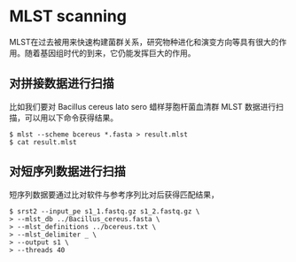 # MLST scanning

MLST在过去被用来快速构建菌群关系，研究物种进化和演变方向等具有很大的作用。随着基因组时代的到来，它仍能发挥巨大的作用。


## 对拼接数据进行扫描

比如我们要对 Bacillus cereus lato sero 蜡样芽胞杆菌血清群 MLST 数据进行扫描，可以用以下命令获得结果。

```
$ mlst --scheme bcereus *.fasta > result.mlst
$ cat result.mlst
```


## 对短序列数据进行扫描

短序列数据要通过比对软件与参考序列比对后获得匹配结果，

```
$ srst2 --input_pe s1_1.fastq.gz s1_2.fastq.gz \
> --mlst_db ../Bacillus_cereus.fasta \
> --mlst_definitions ../bcereus.txt \
> --mlst_delimiter _ \
> --output s1 \
> --threads 40
```
